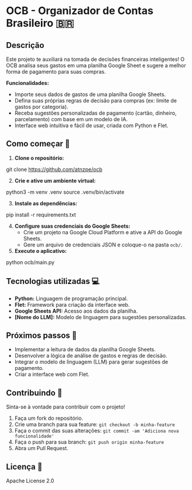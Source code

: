 # OCB - Organizador de Contas Brasileiro 🇧🇷

## Descrição

Este projeto te auxiliará na tomada de decisões financeiras inteligentes! O OCB analisa seus gastos em uma planilha Google Sheet e sugere a melhor forma de pagamento para suas compras. 

**Funcionalidades:**

* Importe seus dados de gastos de uma planilha Google Sheets.
* Defina suas próprias regras de decisão para compras (ex: limite de gastos por categoria).
* Receba sugestões personalizadas de pagamento (cartão, dinheiro, parcelamento) com base em um modelo de IA.
* Interface web intuitiva e fácil de usar, criada com Python e Flet.

## Como começar 🚀

1. **Clone o repositório:**

git clone https://github.com/atnzpe/ocb


2. **Crie e ative um ambiente virtual:**

python3 -m venv .venv source .venv/bin/activate

3. **Instale as dependências:**

pip install -r requirements.txt

4. **Configure suas credenciais do Google Sheets:**
   * Crie um projeto na Google Cloud Platform e ative a API do Google Sheets.
   * Gere um arquivo de credenciais JSON e coloque-o na pasta `ocb/`.
5. **Execute o aplicativo:**

 python ocb/main.py



 ## Tecnologias utilizadas 💻

* **Python:** Linguagem de programação principal.
* **Flet:** Framework para criação da interface web.
* **Google Sheets API:** Acesso aos dados da planilha.
* **[Nome do LLM]:** Modelo de linguagem para sugestões personalizadas.

## Próximos passos 🚧

* Implementar a leitura de dados da planilha Google Sheets.
* Desenvolver a lógica de análise de gastos e regras de decisão.
* Integrar o modelo de linguagem (LLM) para gerar sugestões de pagamento.
* Criar a interface web com Flet.

## Contribuindo 💪

Sinta-se à vontade para contribuir com o projeto! 

1. Faça um fork do repositório.
2. Crie uma branch para sua feature: `git checkout -b minha-feature`
3. Faça o commit das suas alterações: `git commit -am 'Adiciona nova funcionalidade'`
4. Faça o push para sua branch: `git push origin minha-feature`
5. Abra um Pull Request.

## Licença 📄

Apache License  2.0